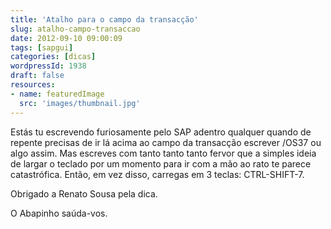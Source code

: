 ```yaml
---
title: 'Atalho para o campo da transacção'
slug: atalho-campo-transaccao
date: 2012-09-10 09:00:09
tags: [sapgui]
categories: [dicas]
wordpressId: 1938
draft: false
resources:
- name: featuredImage
  src: 'images/thumbnail.jpg'
---
```

Estás tu escrevendo furiosamente pelo SAP adentro qualquer quando de repente precisas de ir lá acima ao campo da transacção escrever /OS37 ou algo assim. Mas escreves com tanto tanto tanto fervor que a simples ideia de largar o teclado por um momento para ir com a mão ao rato te parece catastrófica. Então, em vez disso, carregas em 3 teclas: CTRL-SHIFT-7.

Obrigado a Renato Sousa pela dica.

O Abapinho saúda-vos.
